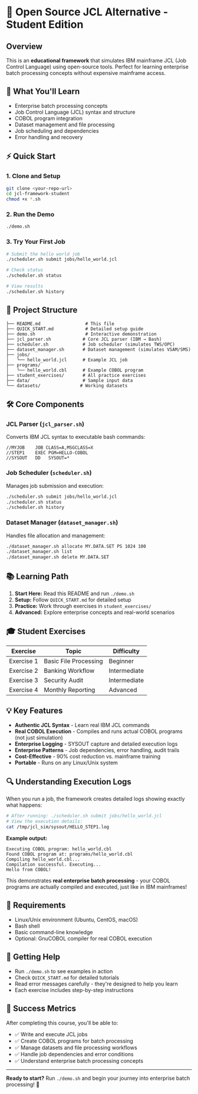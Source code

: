 # 🚀 Open Source JCL Alternative - Student Edition

## Overview
This is an **educational framework** that simulates IBM mainframe JCL (Job Control Language) using open-source tools. Perfect for learning enterprise batch processing concepts without expensive mainframe access.

## 🎯 What You'll Learn
- Enterprise batch processing concepts
- Job Control Language (JCL) syntax and structure
- COBOL program integration
- Dataset management and file processing
- Job scheduling and dependencies
- Error handling and recovery

## ⚡ Quick Start

### 1. Clone and Setup
```bash
git clone <your-repo-url>
cd jcl-framework-student
chmod +x *.sh
```

### 2. Run the Demo
```bash
./demo.sh
```

### 3. Try Your First Job
```bash
# Submit the hello world job
./scheduler.sh submit jobs/hello_world.jcl

# Check status
./scheduler.sh status

# View results
./scheduler.sh history
```

## 📁 Project Structure
```
├── README.md                 # This file
├── QUICK_START.md            # Detailed setup guide
├── demo.sh                   # Interactive demonstration
├── jcl_parser.sh            # Core JCL parser (IBM → Bash)
├── scheduler.sh             # Job scheduler (simulates TWS/OPC)
├── dataset_manager.sh       # Dataset management (simulates VSAM/SMS)
├── jobs/
│   └── hello_world.jcl      # Example JCL job
├── programs/
│   └── hello_world.cbl      # Example COBOL program
├── student_exercises/       # All practice exercises
├── data/                    # Sample input data
└── datasets/               # Working datasets
```

## 🛠️ Core Components

### JCL Parser (`jcl_parser.sh`)
Converts IBM JCL syntax to executable bash commands:
```jcl
//MYJOB    JOB CLASS=A,MSGCLASS=X
//STEP1    EXEC PGM=HELLO-COBOL
//SYSOUT   DD   SYSOUT=*
```

### Job Scheduler (`scheduler.sh`)
Manages job submission and execution:
```bash
./scheduler.sh submit jobs/hello_world.jcl
./scheduler.sh status
./scheduler.sh history
```

### Dataset Manager (`dataset_manager.sh`)
Handles file allocation and management:
```bash
./dataset_manager.sh allocate MY.DATA.SET PS 1024 100
./dataset_manager.sh list
./dataset_manager.sh delete MY.DATA.SET
```

## 📚 Learning Path

1. **Start Here:** Read this README and run `./demo.sh`
2. **Setup:** Follow `QUICK_START.md` for detailed setup
3. **Practice:** Work through exercises in `student_exercises/`
4. **Advanced:** Explore enterprise concepts and real-world scenarios

## 🎓 Student Exercises

| Exercise | Topic | Difficulty |
|----------|-------|------------|
| Exercise 1 | Basic File Processing | Beginner |
| Exercise 2 | Banking Workflow | Intermediate |
| Exercise 3 | Security Audit | Intermediate |
| Exercise 4 | Monthly Reporting | Advanced |

## 💡 Key Features

- **Authentic JCL Syntax** - Learn real IBM JCL commands
- **Real COBOL Execution** - Compiles and runs actual COBOL programs (not just simulation)
- **Enterprise Logging** - SYSOUT capture and detailed execution logs
- **Enterprise Patterns** - Job dependencies, error handling, audit trails
- **Cost-Effective** - 90% cost reduction vs. mainframe training
- **Portable** - Runs on any Linux/Unix system

## 🔍 **Understanding Execution Logs**

When you run a job, the framework creates detailed logs showing exactly what happens:

```bash
# After running: ./scheduler.sh submit jobs/hello_world.jcl
# View the execution details:
cat /tmp/jcl_sim/sysout/HELLO_STEP1.log
```

**Example output:**
```
Executing COBOL program: hello_world.cbl
Found COBOL program at: programs/hello_world.cbl
Compiling hello_world.cbl...
Compilation successful. Executing...
Hello from COBOL!
```

This demonstrates **real enterprise batch processing** - your COBOL programs are actually compiled and executed, just like in IBM mainframes!

## 🔧 Requirements

- Linux/Unix environment (Ubuntu, CentOS, macOS)
- Bash shell
- Basic command-line knowledge
- Optional: GnuCOBOL compiler for real COBOL execution

## 🚀 Getting Help

- Run `./demo.sh` to see examples in action
- Check `QUICK_START.md` for detailed tutorials
- Read error messages carefully - they're designed to help you learn
- Each exercise includes step-by-step instructions

## 🎯 Success Metrics

After completing this course, you'll be able to:
- ✅ Write and execute JCL jobs
- ✅ Create COBOL programs for batch processing
- ✅ Manage datasets and file processing workflows
- ✅ Handle job dependencies and error conditions
- ✅ Understand enterprise batch processing concepts

---

**Ready to start?** Run `./demo.sh` and begin your journey into enterprise batch processing! 🚀